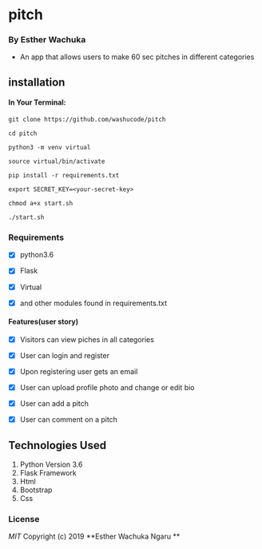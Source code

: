 # pitch

### By Esther Wachuka 
- An app that allows users to make 60 sec pitches in different categories

## installation
 #### In Your Terminal:

```git clone https://github.com/washucode/pitch```

```cd pitch```

```python3 -m venv virtual```

```source virtual/bin/activate```

```pip install -r requirements.txt```

```export SECRET_KEY=<your-secret-key>```

```chmod a+x start.sh```

```./start.sh```


### Requirements


- [x] python3.6
- [x] Flask
- [x] Virtual
- [x] and other modules found in requirements.txt


#### Features(user story)

- [x] Visitors can view piches in all categories
- [x] User can login and register
- [x] Upon registering user gets an email
- [x] User can upload profile photo and change or edit bio
- [x] User can add a pitch
- [x] User can comment on a pitch


## Technologies Used
1. Python Version 3.6
2. Flask Framework
3. Html
4. Bootstrap
5. Css

### License
*MIT*
Copyright (c) 2019 **Esther Wachuka Ngaru **
